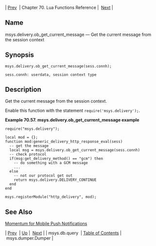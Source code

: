 | [Prev](lua.ref.msys.db.query)  | Chapter 70. Lua Functions Reference |  [Next](lua.ref.msys.dumper.Dumper) |

<a name="lua.ref.msys.delivery.ob_get_current_message"></a>
## Name

msys.delivery.ob_get_current_message — Get the current message from the session context

<a name="idp17998992"></a>
## Synopsis

`msys.delivery.ob_get_current_message(sess.connh);`

`sess.connh: userdata, session context type`<a name="idp18001568"></a>
## Description

Get the current message from the session context.

Enable this function with the statement `require('msys.delivery');`.

<a name="lua.ref.msys.delivery.ob_get_current_message.example"></a>

**Example 70.57. msys.delivery.ob_get_current_message example**

```
require("msys.delivery");

local mod = {};
function mod:generic_delivery_http_response_eval(sess)
  -- get the message
  local msg = msys.delivery.ob_get_current_message(sess.connh)
  -- check protocol
  if(msg:get_delivery_method() == "gcm") then
    -- do something with a GCM message
    ...
  else 
    -- not our protocol get out
    return msys.delivery.DELIVERY_CONTINUE
  end  
end

msys.registerModule("http_delivery", mod);
```

<a name="idp18006480"></a>
## See Also

[Momentum for Mobile Push Notifications](https://support.messagesystems.com/docs/web-push/)

| [Prev](lua.ref.msys.db.query)  | [Up](lua.function.details) |  [Next](lua.ref.msys.dumper.Dumper) |
| msys.db.query  | [Table of Contents](index) |  msys.dumper.Dumper |

